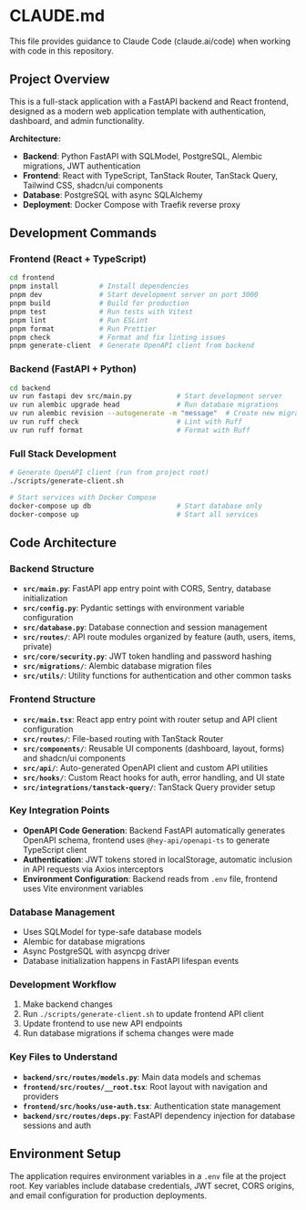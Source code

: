 # CLAUDE.md

This file provides guidance to Claude Code (claude.ai/code) when working with code in this repository.

## Project Overview

This is a full-stack application with a FastAPI backend and React frontend, designed as a modern web application template with authentication, dashboard, and admin functionality.

**Architecture:**
- **Backend**: Python FastAPI with SQLModel, PostgreSQL, Alembic migrations, JWT authentication
- **Frontend**: React with TypeScript, TanStack Router, TanStack Query, Tailwind CSS, shadcn/ui components
- **Database**: PostgreSQL with async SQLAlchemy
- **Deployment**: Docker Compose with Traefik reverse proxy

## Development Commands

### Frontend (React + TypeScript)
```bash
cd frontend
pnpm install          # Install dependencies
pnpm dev              # Start development server on port 3000
pnpm build            # Build for production
pnpm test             # Run tests with Vitest
pnpm lint             # Run ESLint
pnpm format           # Run Prettier
pnpm check            # Format and fix linting issues
pnpm generate-client  # Generate OpenAPI client from backend
```

### Backend (FastAPI + Python)
```bash
cd backend
uv run fastapi dev src/main.py           # Start development server
uv run alembic upgrade head              # Run database migrations
uv run alembic revision --autogenerate -m "message"  # Create new migration
uv run ruff check                        # Lint with Ruff
uv run ruff format                       # Format with Ruff
```

### Full Stack Development
```bash
# Generate OpenAPI client (run from project root)
./scripts/generate-client.sh

# Start services with Docker Compose
docker-compose up db                     # Start database only
docker-compose up                        # Start all services
```

## Code Architecture

### Backend Structure
- **`src/main.py`**: FastAPI app entry point with CORS, Sentry, database initialization
- **`src/config.py`**: Pydantic settings with environment variable configuration
- **`src/database.py`**: Database connection and session management
- **`src/routes/`**: API route modules organized by feature (auth, users, items, private)
- **`src/core/security.py`**: JWT token handling and password hashing
- **`src/migrations/`**: Alembic database migration files
- **`src/utils/`**: Utility functions for authentication and other common tasks

### Frontend Structure  
- **`src/main.tsx`**: React app entry point with router setup and API client configuration
- **`src/routes/`**: File-based routing with TanStack Router
- **`src/components/`**: Reusable UI components (dashboard, layout, forms) and shadcn/ui components
- **`src/api/`**: Auto-generated OpenAPI client and custom API utilities
- **`src/hooks/`**: Custom React hooks for auth, error handling, and UI state
- **`src/integrations/tanstack-query/`**: TanStack Query provider setup

### Key Integration Points
- **OpenAPI Code Generation**: Backend FastAPI automatically generates OpenAPI schema, frontend uses `@hey-api/openapi-ts` to generate TypeScript client
- **Authentication**: JWT tokens stored in localStorage, automatic inclusion in API requests via Axios interceptors
- **Environment Configuration**: Backend reads from `.env` file, frontend uses Vite environment variables

### Database Management
- Uses SQLModel for type-safe database models
- Alembic for database migrations
- Async PostgreSQL with asyncpg driver
- Database initialization happens in FastAPI lifespan events

### Development Workflow
1. Make backend changes
2. Run `./scripts/generate-client.sh` to update frontend API client
3. Update frontend to use new API endpoints
4. Run database migrations if schema changes were made

### Key Files to Understand
- **`backend/src/routes/models.py`**: Main data models and schemas
- **`frontend/src/routes/__root.tsx`**: Root layout with navigation and providers  
- **`frontend/src/hooks/use-auth.tsx`**: Authentication state management
- **`backend/src/routes/deps.py`**: FastAPI dependency injection for database sessions and auth

## Environment Setup

The application requires environment variables in a `.env` file at the project root. Key variables include database credentials, JWT secret, CORS origins, and email configuration for production deployments.